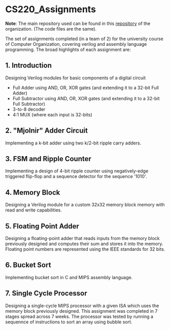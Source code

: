 # CS220_Assignments

**Note**: The main repository used can be found in this [repository](https://github.com/cs220-adi-sid/CS220_Assignments) of the organization. (The code files are the same).

The set of assignments completed (in a team of 2) for the university course of Computer Organization, covering verilog and assembly language programming. The broad highlights of each assignment are:

## 1. Introduction
Designing Verilog modules for basic components of a digital circuit
* Full Adder using AND, OR, XOR gates (and extending it to a 32-bit Full Adder)
* Full Subtractor using AND, OR, XOR gates (and extending it to a 32-bit Full Subtractor)
* 3-to-8 decoder
* 4:1 MUX (where each input is 32-bits)

## 2. "Mjolnir" Adder Circuit
Implementing a k-bit adder using two k/2-bit ripple carry adders.

## 3. FSM and Ripple Counter
Implementing a design of 4-bit ripple counter using negatively-edge triggered flip-flop and a sequence detector for the sequence '1010'.

## 4. Memory Block
Designing a Verilog module for a custom 32x32 memory block memory with read and write capabilities.

## 5. Floating Point Adder
Designing a floating-point adder that reads inputs from the memory block previously designed and computes their sum and stores it into the memory. Floating point numbers are represented using the IEEE standards for 32 bits.

## 6. Bucket Sort
Implementing bucket sort in C and MIPS assembly language.

## 7. Single Cycle Processor
Designing a single-cycle MIPS processor with a given ISA which uses the memory block previously designed. This assignment was completed in 7 stages spread across 7 weeks. The processor was tested by running a sequennce of instructions to sort an array using bubble sort.
